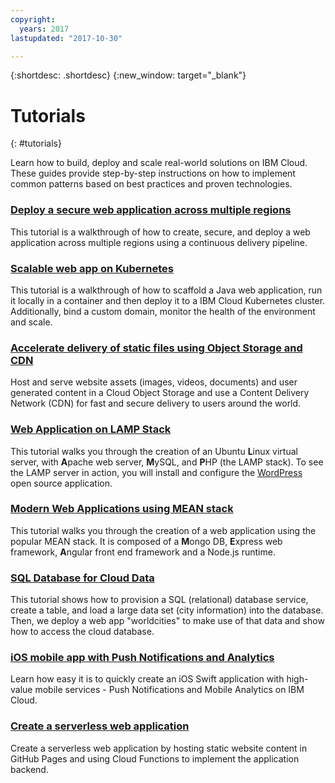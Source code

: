 ```yaml
---
copyright:
  years: 2017
lastupdated: "2017-10-30"

---
```


{:shortdesc: .shortdesc}
{:new_window: target="_blank"}

# Tutorials
{: #tutorials}

Learn how to build, deploy and scale real-world solutions on IBM Cloud. These guides provide step-by-step instructions on how to implement common patterns based on best practices and proven technologies.

### [Deploy a secure web application across multiple regions](multi-region-webapp.html)

This tutorial is a walkthrough of how to create, secure, and deploy a web application across multiple regions using a continuous delivery pipeline.

### [Scalable web app on Kubernetes](scalable-webapp-kubernetes.html)

This tutorial is a walkthrough of how to scaffold a Java web application, run it locally in a container and then deploy it to a IBM Cloud Kubernetes cluster. Additionally, bind a custom domain, monitor the health of the environment and scale.

### [Accelerate delivery of static files using Object Storage and CDN](static-files-cdn.html)

Host and serve website assets (images, videos, documents) and user generated content in a Cloud Object Storage and use a Content Delivery Network (CDN) for fast and secure delivery to users around the world.

### [Web Application on LAMP Stack](lamp-stack.html)

This tutorial walks you through the creation of an Ubuntu **L**inux virtual server, with **A**pache web server, **M**ySQL, and **P**HP (the LAMP stack). To see the LAMP server in action, you will install and configure the [WordPress](https://wordpress.org/) open source application.

### [Modern Web Applications using MEAN stack](mean-stack.html)

This tutorial walks you through the creation of a web application using the popular MEAN stack. It is composed of a **M**ongo DB, **E**xpress web framework, **A**ngular front end framework and a Node.js runtime.

### [SQL Database for Cloud Data](sql-database.html)

This tutorial shows how to provision a SQL (relational) database service, create a table, and load a large data set (city information) into the database. Then, we deploy a web app "worldcities" to make use of that data and show how to access the cloud database.

### [iOS mobile app with Push Notifications and Analytics](ios-mobile-push-analytics.html)

Learn how easy it is to quickly create an iOS Swift application with high-value mobile services - Push Notifications and Mobile Analytics on IBM Cloud.

### [Create a serverless web application](serverless-api-webapp.html)

Create a serverless web application by hosting static website content in GitHub Pages and using Cloud Functions to implement the application backend.
